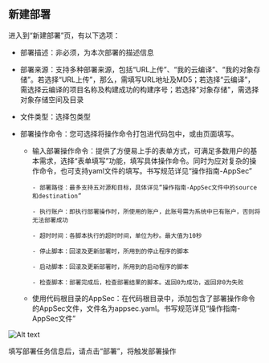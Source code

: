 ## 新建部署

进入到“新建部署”页，有以下选项：

- 部署描述：非必须，为本次部署的描述信息
- 部署来源：支持多种部署来源，包括“URL上传”、“我的云编译”、“我的对象存储”。若选择“URL上传”，那么，需填写URL地址及MD5；若选择“云编译”，需选择云编译的项目名称及构建成功的构建序号；若选择"对象存储"，需选择对象存储空间及目录
- 文件类型：选择包类型
- 部署操作命令：您可选择将操作命令打包进代码包中，或由页面填写。

   - 输入部署操作命令：提供了方便易上手的表单方式，可满足多数用户的基本需求，选择“表单填写”功能，填写具体操作命令。同时为应对复杂的操作命令，也可支持yaml文件的填写。书写规范详见“操作指南-AppSec”
  
         - 部署路径：最多支持五对源和目标，具体详见“操作指南-AppSec文件中的source和destination”
     
         - 执行账户：即执行部署操作时，所使用的账户，此账号需为系统中已有账户，否则将无法部署成功
     
         - 超时时间：各脚本执行的超时时间，单位为秒。最大值为10秒
     
         - 停止脚本：回滚及更新部署时，所用到的停止程序的脚本
     
         - 启动脚本：回滚及更新部署时，所用到的启动程序的脚本
     
         - 检查脚本：部署完成后，检查部署结果的脚本。返回0为成功，返回非0为失败
     
   - 使用代码根目录的AppSec：在代码根目录中，添加包含了部署操作命令的AppSec文件，文件名为appsec.yaml。书写规范详见“操作指南-AppSec文件”

![Alt text](https://github.com/jdcloudcom/cn/blob/codedeploy/image/CodeDeploy/operation15.png)


填写部署任务信息后，请点击“部署”，将触发部署操作
